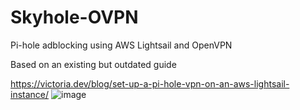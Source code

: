 # Skyhole-OVPN
Pi-hole adblocking using AWS Lightsail and OpenVPN

Based on an existing but outdated guide

https://victoria.dev/blog/set-up-a-pi-hole-vpn-on-an-aws-lightsail-instance/
![image](https://github.com/scholztec/Skyhole-OVPN/assets/24518012/4c0e6cf8-0594-4812-acc8-91dcef3abc68)
